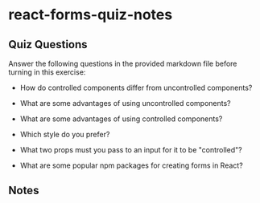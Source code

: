 # react-forms-quiz-notes

## Quiz Questions

Answer the following questions in the provided markdown file before turning in this exercise:

- How do controlled components differ from uncontrolled components?

- What are some advantages of using uncontrolled components?

- What are some advantages of using controlled components?

- Which style do you prefer?

- What two props must you pass to an input for it to be "controlled"?

- What are some popular npm packages for creating forms in React?

## Notes
